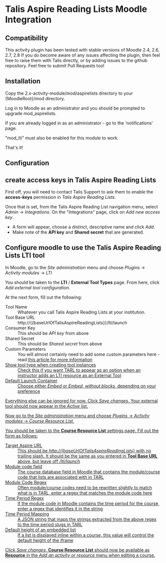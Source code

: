 Talis Aspire Reading Lists Moodle Integration
=============================================

Compatibility
-------------

This activity plugin has been tested with stable versions of Moodle 2.4, 2.6, 2.7, 2.8
If you do become aware of any issues affecting the plugin, then feel free to raise them with Talis directly, or by adding issues to the github repository.  Feel free to submit Pull Requests too!


Installation
------------

Copy the 2.x-activity-module/mod/aspirelists directory to your {MoodleRoot}/mod directory.

Log in to Moodle as an administrator and you should be prompted to upgrade mod_aspirelists.

If you are already logged in as an administrator - go to the 'notifications' page.

"mod_lti" must also be enabled for this module to work.

That's it!

Configuration
-------------

## create access keys in Talis Aspire Reading Lists

First off, you will need to contact Talis Support to ask them to enable the **access-keys** permission in *Talis Aspire Reading Lists*.

Once that is set, from the Talis Aspire Reading List navigation menu, select *Admin* -> *Integrations*.  On the "Integrations" page, click on *Add new access key*.

* A form will appear, choose a distinct, descriptive name and click *Add*.
* Make note of the **API key** and **Shared secret** that are generated.

## Configure moodle to use the Talis Aspire Reading Lists LTI tool

In Moodle, go to the *Site administration* menu and choose *Plugins* -> *Activity modules* -> *LTI*

You should be taken to the **LTI** / **External Tool Types** page.  From here, click *Add external tool configuration*.

At the next form, fill out the following:

<dl>
    <dt>Tool Name</dt>
    <dd>Whatever you call Talis Aspire Reading Lists at your institution.</dd>
    <dt>Tool Base URL</dt>
    <dd>http://{{baseUrlOfTalisAspireReadingLists}}/lti/launch</dd>
    <dt>Consumer Key</dt>
    <dd>This should be <em>API key</em> from above</dd>
    <dt>Shared Secret</dt>
    <dd>This should be <em>Shared secret</em> from above</dd>
    <dt>Custom Parameters</dt>
    <dd>You will almost certainly need to add some custom parameters here - read <a href="http://knowledge.talis.com/articles/tarl-lti/#parameters" title="link to TARL LTI article">this article for more information</dd>
    <dt>Show tool type when creating tool instances</dt>
    <dd>Check this if you want TARL to appear as an option when an instructor adds an LTI resource as an External Tool</dd>
    <dt>Default Launch Container</dt>
    <dd>Choose either <em>Embed</em> or <em>Embed, without blocks</em>, depending on your preference</dd>
</dl>

Everything else can be ignored for now.  Click *Save changes*.  Your external tool should now appear in the *Active* list.

Now go to the *Site administration* menu and choose *Plugins* -> *Activity modules* -> *Course Resource List*.

You should be taken to the **Course Resource List** settings page.  Fill out the form as follows:

<dl>
    <dt>Target Aspire URL</dt>
    <dd>This should be <em>http://{baseUrlOfTalisAspireReadingLists}</em> with no trailing slash.  It should be the same as you entered in <strong>Tool Base URL</strong> above, but leave off <em>/lti/launch</em></dd>
    <dt>Module code field</dt>
    <dd>The course database field in Moodle that contains the module/course code that lists are associated with in TARL</dd>
    <dt>Module Code Regex</dt>
    <dd>Often module/course codes need to be rewritten slightly to match what is in TARL, enter a regex that matches the module code here</dd>
    <dt>Time Period Regex</dt>
    <dd>If the module code in Moodle contains the time period for the course, enter a regex that identifies it in the string</dd>
    <dt>Time Period Mapping</dt>
    <dd>A JSON string that maps the strings extracted from the above regex to the time period slugs in TARL</dd>
    <dt>Default height of an embedded list</dt>
    <dd>If a list is displayed inline within a course, this value will control the default height of the iframe</dd>
</dl>

Click *Save changes*.  **Course Resource List** should now be available as **Resource** in the *Add an activity or resource*
menu when editing a course.




